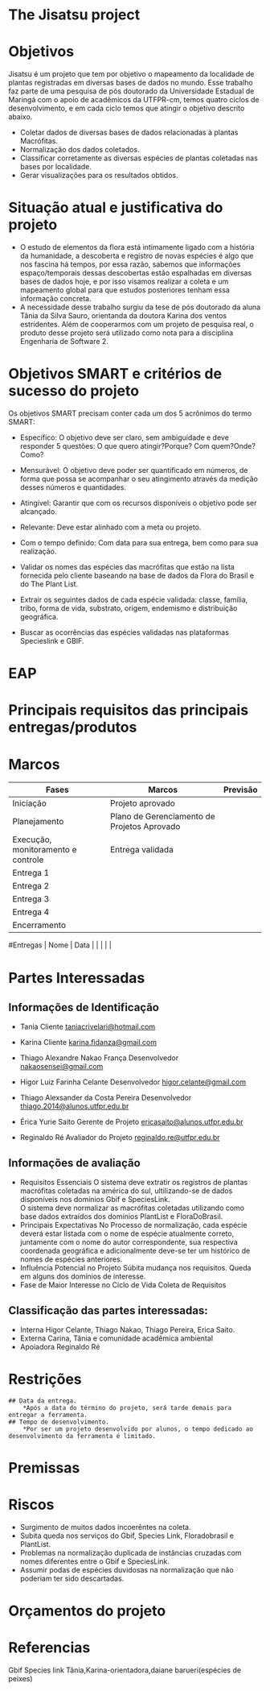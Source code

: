 # The Jisatsu project

# Objetivos
Jisatsu é um projeto que tem por objetivo o mapeamento da localidade de plantas registradas em diversas bases de dados no mundo. Esse trabalho faz parte de uma pesquisa de pós doutorado da Universidade Estadual de Maringá com o apoio de acadêmicos da UTFPR-cm, temos quatro ciclos de desenvolvimento, e em cada ciclo temos que atingir o objetivo descrito abaixo.  
- Coletar dados de diversas bases de dados relacionadas à plantas Macrófitas.
- Normalização dos dados coletados.
- Classificar corretamente as diversas espécies de plantas coletadas nas bases por localidade.
- Gerar visualizações para os resultados obtidos.

# Situação atual e justificativa do projeto
- O estudo de elementos da flora está intimamente ligado com a história da humanidade, a descoberta e registro de novas espécies é algo que nos fascina há tempos, por essa razão, sabemos que informações espaço/temporais dessas descobertas estão espalhadas em diversas bases de dados hoje, e por isso visamos realizar a coleta e um mapeamento global para que estudos posteriores tenham essa informação concreta.
- A necessidade desse trabalho surgiu da tese de pós doutorado da aluna Tânia da Silva Sauro, orientanda da doutora Karina dos ventos estridentes. Além de cooperarmos com um projeto de pesquisa real, o produto desse projeto será utilizado como nota para a disciplina Engenharia de Software 2. 

# Objetivos SMART e critérios de sucesso do projeto
Os objetivos SMART precisam conter cada um dos 5 acrônimos do termo SMART:
- Específico: O objetivo deve ser claro, sem ambiguidade e deve responder 5 questões: O que quero atingir?Porque? Com quem?Onde? Como?
- Mensurável: O objetivo deve poder ser quantificado em números, de forma que possa se acompanhar o seu atingimento através da medição desses números e quantidades.
- Atingível: Garantir que com os recursos disponíveis o objetivo pode ser alcançado.
- Relevante: Deve estar alinhado com a meta ou projeto.
- Com o tempo definido: Com data para sua entrega, bem como para sua realização.

- Validar os nomes das espécies das macrófitas que estão na lista fornecida pelo cliente baseando na base de dados da Flora do Brasil e do The Plant List. 
- Extrair os seguintes dados de cada espécie validada: classe, família, tribo, forma de vida, substrato, origem, endemismo e distribuição geográfica.
- Buscar as ocorrências das espécies validadas nas plataformas Specieslink e GBIF.

# EAP

# Principais requisitos das principais entregas/produtos

# Marcos
|    Fases      |  Marcos  | Previsão |
|---------------|----------|----------|
| Iniciação     | Projeto aprovado                            |          |
| Planejamento  | Plano de Gerenciamento de Projetos Aprovado |          |
| Execução, monitoramento e controle      | Entrega validada         |          |
| Entrega 1     |          |          |
| Entrega 2     |          |          |
| Entrega 3     |          |          |
| Entrega 4     |          |          |
| Encerramento  |          |          |


#Entregas
| Nome | Data | 
|
|
|
|

# Partes Interessadas
## Informações de Identificação
* Tania
		Cliente
		taniacrivelari@hotmail.com

* Karina
		Cliente
		karina.fidanza@gmail.com

* Thiago Alexandre Nakao França
		Desenvolvedor
		nakaosensei@gmail.com

* Higor Luiz Farinha Celante
		Desenvolvedor
		higor.celante@gmail.com

* Thiago Alexsander da Costa Pereira
		Desenvolvedor
		thiago.2014@alunos.utfpr.edu.br

* Érica Yurie Saito
		Gerente de Projeto
		ericasaito@alunos.utfpr.edu.br

* Reginaldo Ré
		Avaliador do Projeto
		reginaldo.re@utfpr.edu.br
		 
## Informações de avaliação
* Requisitos Essenciais
O sistema deve extratir os registros de plantas macrófitas coletadas na américa do sul, ultilizando-se de dados disponíveis nos domínios Gbif e SpeciesLink. 		
O sistema deve normalizar as macrófitas coletadas utilizando como base dados extraídos dos domínios PlantList e FloraDoBrasil.
* Principais Expectativas
No Processo de normalização, cada espécie deverá estar listada com o nome de espécie atualmente correto, juntamente com o nome do autor correspondente, sua respectiva coordenada geográfica e adicionalmente deve-se ter um histórico de nomes de espécies anteriores. 
* Influência Potencial no Projeto
Súbita mudança nos requisitos.
Queda em alguns dos domínios de interesse.
* Fase de Maior Interesse no Ciclo de Vida
Coleta de Requisitos 
## Classificação das partes interessadas:
* Interna
Higor Celante, Thiago Nakao, Thiago Pereira, Erica Saito.
* Externa
Carina, Tânia e comunidade acadêmica ambiental	
* Apoiadora
Reginaldo Ré

# Restrições
	## Data da entrega.
		*Após a data do término do projeto, será tarde demais para entregar a ferramenta.
	## Tempo de desenvolvimento.
		*Por ser um projeto desenvolvido por alunos, o tempo dedicado ao desenvolvimento da ferramenta é limitado.
	

# Premissas



# Riscos
- Surgimento de muitos dados incoerêntes na coleta.
- Subita queda nos serviços do Gbif, Species Link, Floradobrasil e PlantList.
- Problemas na normalização duplicada de instâncias cruzadas com nomes diferentes entre o Gbif e SpeciesLink.
- Assumir podas de espécies duvidosas na normalização que não poderiam ter sido descartadas.


# Orçamentos do projeto

# Referencias
Gbif
Species link
Tânia,Karina-orientadora,daiane barueri(espécies de peixes)

